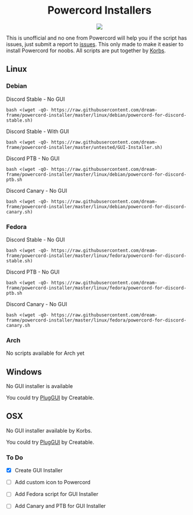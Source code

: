 <h1 align="center">Powercord Installers</h1>
<p align="center">
  <img src="https://i.imgur.com/cUEiGeZ.png" />
</p>

This is unofficial and no one from Powercord will help you if the script has issues, just submit a report to [issues](https://github.com/dream-frame/powercord-installer/issues).
This only made to make it easier to install Powercord for noobs.
All scripts are put together by [Korbs](https://Twitter.com/KorbsStudio).

## Linux
### Debian
Discord Stable - No GUI
```
bash <(wget -qO- https://raw.githubusercontent.com/dream-frame/powercord-installer/master/linux/debian/powercord-for-discord-stable.sh)
```
Discord Stable - With GUI
```
bash <(wget -qO- https://raw.githubusercontent.com/dream-frame/powercord-installer/master/untested/GUI-Installer.sh)
```
Discord PTB - No GUI
```
bash <(wget -qO- https://raw.githubusercontent.com/dream-frame/powercord-installer/master/linux/debian/powercord-for-discord-ptb.sh
```
Discord Canary - No GUI
```
bash <(wget -qO- https://raw.githubusercontent.com/dream-frame/powercord-installer/master/linux/debian/powercord-for-discord-canary.sh)
```
### Fedora
Discord Stable - No GUI
```
bash <(wget -qO- https://raw.githubusercontent.com/dream-frame/powercord-installer/master/linux/fedora/powercord-for-discord-stable.sh)
```
Discord PTB - No GUI
```
bash <(wget -qO- https://raw.githubusercontent.com/dream-frame/powercord-installer/master/linux/fedora/powercord-for-discord-ptb.sh
```
Discord Canary - No GUI
```
bash <(wget -qO- https://raw.githubusercontent.com/dream-frame/powercord-installer/master/linux/fedora/powercord-for-discord-canary.sh
```
### Arch
No scripts available for Arch yet

## Windows
No GUI installer is available

You could try [PlugGUI](https://plug.creatable.cafe/) by Creatable.

## OSX
No GUI installer available by Korbs.

You could try [PlugGUI](https://plug.creatable.cafe/) by Creatable.

### To Do
- [x] Create GUI Installer

- [ ] Add custom icon to Powercord

- [ ] Add Fedora script for GUI Installer

- [ ] Add Canary and PTB for GUI Installer

